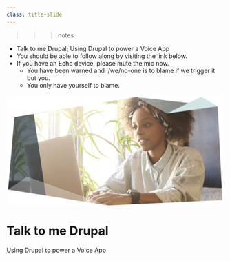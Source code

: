 ```yaml
---
class: title-slide
---
```



>>> notes
 - Talk to me Drupal; Using Drupal to power a Voice App
 - You should be able to follow along by visiting the link below.
 - If you have an Echo device, please mute the mic now.
   - You have been warned and I/we/no-one is to blame if we trigger it but you.
   - You only have yourself to blame.
>>>

![](/content/images/titleimage.png)
# Talk to me Drupal
Using Drupal to power a Voice App
